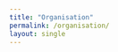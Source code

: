 ```yaml
---
title: "Organisation"
permalink: /organisation/
layout: single
---
```


<!-- Ajoutez ici le contenu que vous souhaitez afficher sur la page "Organisation". -->
